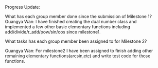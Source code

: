 Progress Update:

What has each group member done since the submission of Milestone 1?
Guangya Wan: I have finished creating the dual number class and implemented a few other basic elementary functions including add/divide/r_add/pow/sin/cos since milestone1.


What tasks has each group member been assigned to for Milestone 2?

Guangya Wan: 
For milestone2 I have been assigned to finish adding other remaining elementary functions(arcsin,etc) and write test code for those functions.

